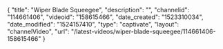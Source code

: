 {
    "title": "Wiper Blade Squeegee",
    "description": "",
    "channelid": "114661406",
    "videoid": "158615466",
    "date_created": "1523310034",
    "date_modified": "1524157410",
    "type": "captivate",
    "layout": "channelVideo",
    "url": "\/latest-videos\/wiper-blade-squeegee\/114661406-158615466"
}